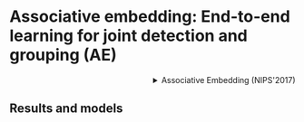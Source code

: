 # Associative embedding: End-to-end learning for joint detection and grouping (AE)

<!-- [ALGORITHM] -->

<details>
<summary align="right">Associative Embedding (NIPS'2017)</summary>

```bibtex
@inproceedings{newell2017associative,
  title={Associative embedding: End-to-end learning for joint detection and grouping},
  author={Newell, Alejandro and Huang, Zhiao and Deng, Jia},
  booktitle={Advances in neural information processing systems},
  pages={2277--2287},
  year={2017}
}
```

</details>

## Results and models
